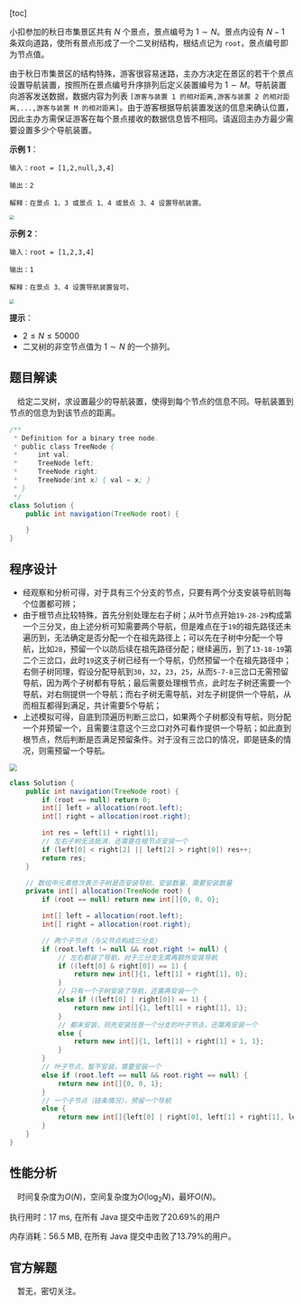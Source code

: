 [toc]

小扣参加的秋日市集景区共有 $N$ 个景点，景点编号为 $1 \sim N$。景点内设有 $N-1$ 条双向道路，使所有景点形成了一个二叉树结构，根结点记为 `root`，景点编号即为节点值。

由于秋日市集景区的结构特殊，游客很容易迷路，主办方决定在景区的若干个景点设置导航装置，按照所在景点编号升序排列后定义装置编号为 $1 \sim M$。导航装置向游客发送数据，数据内容为列表 `[游客与装置 1 的相对距离,游客与装置 2 的相对距离,...,游客与装置 M 的相对距离]`。由于游客根据导航装置发送的信息来确认位置，因此主办方需保证游客在每个景点接收的数据信息皆不相同。请返回主办方最少需要设置多少个导航装置。



**示例 1**：

```
输入：root = [1,2,null,3,4]

输出：2

解释：在景点 1、3 或景点 1、4 或景点 3、4 设置导航装置。
```

<img src="..\images\#lcp26_exp1.png" style="zoom: 50%;" />



**示例 2**：

```
输入：root = [1,2,3,4]

输出：1

解释：在景点 3、4 设置导航装置皆可。
```

<img src="..\images\#lcp26_exp2.png" style="zoom: 50%;" />



**提示**：

* $2 \le N \le 50000$
* 二叉树的非空节点值为 $1 \sim N$ 的一个排列。



## 题目解读

&emsp;给定二叉树，求设置最少的导航装置，使得到每个节点的信息不同。导航装置到节点的信息为到该节点的距离。

```java
/**
 * Definition for a binary tree node.
 * public class TreeNode {
 *     int val;
 *     TreeNode left;
 *     TreeNode right;
 *     TreeNode(int x) { val = x; }
 * }
 */
class Solution {
    public int navigation(TreeNode root) {

    }
}
```

## 程序设计

* 经观察和分析可得，对于具有三个分支的节点，只要有两个分支安装导航则每个位置都可辨；
* 由于根节点比较特殊，首先分别处理左右子树；从叶节点开始`19-28-29`构成第一个三分叉，由上述分析可知需要两个导航，但是难点在于`19`的祖先路径还未遍历到，无法确定是否分配一个在祖先路径上；可以先在子树中分配一个导航，比如`28`，预留一个以防后续在祖先路径分配；继续遍历，到了`13-18-19`第二个三岔口，此时`19`这支子树已经有一个导航，仍然预留一个在祖先路径中；右侧子树同理，假设分配导航到`30`，`32`，`23`，`25`，从而`5-7-8`三岔口无需预留导航，因为两个子树都有导航；最后需要处理根节点，此时左子树还需要一个导航，对右侧提供一个导航；而右子树无需导航，对左子树提供一个导航，从而相互都得到满足，共计需要$5$个导航；
* 上述模拟可得，自底到顶遍历判断三岔口，如果两个子树都没有导航，则分配一个并预留一个，且需要注意这个三岔口对外可看作提供一个导航；如此直到根节点，然后判断是否满足预留条件。对于没有三岔口的情况，即是链条的情况，则需预留一个导航。

<img src="..\images\#lcp26.PNG" style="zoom:80%;" />

```java
class Solution {
    public int navigation(TreeNode root) {
        if (root == null) return 0;
        int[] left = allocation(root.left);
        int[] right = allocation(root.right);

        int res = left[1] + right[1];
        // 左右子树无法抵消，还需要在根节点安装一个
        if (left[0] < right[2] || left[2] > right[0]) res++;
        return res;
    }

    // 数组中元素依次表示子树是否安装导航、安装数量、需要安装数量
    private int[] allocation(TreeNode root) {
        if (root == null) return new int[]{0, 0, 0};

        int[] left = allocation(root.left);
        int[] right = allocation(root.right);

        // 两个子节点（与父节点构成三分支）
        if (root.left != null && root.right != null) {
            // 左右都装了导航，对于三分支无需再额外安装导航
            if ((left[0] & right[0]) == 1) {
                return new int[]{1, left[1] + right[1], 0};
            } 
            // 只有一个子树安装了导航，还需再安装一个
            else if ((left[0] | right[0]) == 1) {
                return new int[]{1, left[1] + right[1], 1};
            }
            // 都未安装，则先安装任意一个分支的叶子节点，还需再安装一个
            else {
                return new int[]{1, left[1] + right[1] + 1, 1};
            }
        }
        // 叶子节点，暂不安装，需要安装一个
        else if (root.left == null && root.right == null) {
            return new int[]{0, 0, 1};
        }
        // 一个子节点（链条情况），预留一个导航
        else {
            return new int[]{left[0] | right[0], left[1] + right[1], left[2] | right[2]};
        }
    }
}
```

## 性能分析

&emsp;时间复杂度为$O(N)$，空间复杂度为$O(\log_2N)$，最坏$O(N)$。

执行用时：17 ms, 在所有 Java 提交中击败了20.69%的用户

内存消耗：56.5 MB, 在所有 Java 提交中击败了13.79%的用户。

## 官方解题

&emsp;暂无，密切关注。